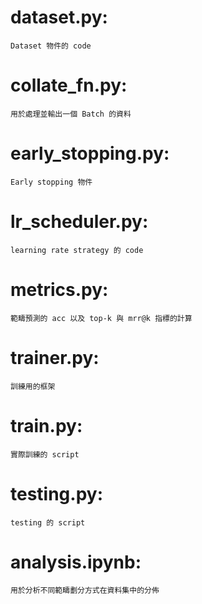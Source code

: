 # dataset.py:
    Dataset 物件的 code
# collate_fn.py:
    用於處理並輸出一個 Batch 的資料
# early_stopping.py:
    Early stopping 物件
# lr_scheduler.py:
    learning rate strategy 的 code
# metrics.py:
    範疇預測的 acc 以及 top-k 與 mrr@k 指標的計算
# trainer.py:
    訓練用的框架
# train.py:
    實際訓練的 script
# testing.py:
    testing 的 script
# analysis.ipynb:
    用於分析不同範疇劃分方式在資料集中的分佈
